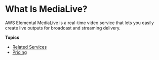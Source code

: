 # What Is MediaLive?<a name="what-is"></a>

AWS Elemental MediaLive is a real\-time video service that lets you easily create live outputs for broadcast and streaming delivery\. 

**Topics**
+ [Related Services](related-services.md)
+ [Pricing](pricing.md)